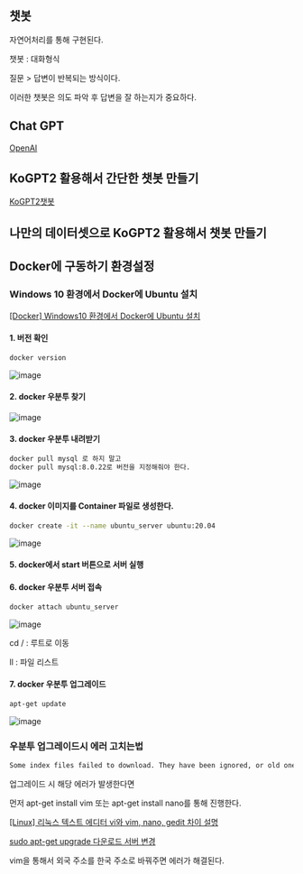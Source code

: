 ## 챗봇

자연어처리를 통해 구현된다.

챗봇 : 대화형식

질문 > 답변이 반복되는 방식이다.

이러한 챗봇은 의도 파악 후 답변을 잘 하는지가 중요하다.

## Chat GPT

[OpenAI](https://openai.com/)

## KoGPT2 활용해서 간단한 챗봇 만들기

[KoGPT2챗봇](Week_07/Day1/KoGPT2_챗봇_ipynb의_사본.ipynb)

## 나만의 데이터셋으로 KoGPT2 활용해서 챗봇 만들기

## Docker에 구동하기 환경설정
### Windows 10 환경에서 Docker에 Ubuntu 설치

[[Docker] Windows10 환경에서 Docker에 Ubuntu 설치](https://hermeslog.tistory.com/498)

#### 1. 버전 확인
```bash
docker version
```
![image](https://user-images.githubusercontent.com/90374185/215736106-e9d5c4f5-e0be-4460-82b2-8d7af881134f.png)


#### 2. docker 우분투 찾기

![image](https://user-images.githubusercontent.com/90374185/215736837-76b7d35c-b823-429d-85e1-fe03e777db52.png)

#### 3. docker 우분투 내려받기
    
```bash
docker pull mysql 로 하지 말고
docker pull mysql:8.0.22로 버전을 지정해줘야 한다.
```

![image](https://user-images.githubusercontent.com/90374185/215736878-e5d43716-f106-4728-8bb9-589bef8fbd2d.png)

#### 4. docker 이미지를 Container 파일로 생성한다.
```bash
docker create -it --name ubuntu_server ubuntu:20.04
```
![image](https://user-images.githubusercontent.com/90374185/215736930-6bd18e9c-6779-47eb-81b5-49ad0fc96f39.png)

#### 5. docker에서 start 버튼으로 서버 실행
#### 6. docker 우분투 서버 접속
```bash
docker attach ubuntu_server
```

![image](https://user-images.githubusercontent.com/90374185/215736971-85b5de4b-8dd3-4b3d-8d32-4809ca3aa662.png)

cd / : 루트로 이동

ll : 파일 리스트

#### 7. docker 우분투 업그레이드
```bash
apt-get update
```

![image](https://user-images.githubusercontent.com/90374185/215737006-13f1fcb6-6f7d-4d61-8e71-43463821f537.png)

### 우분투 업그레이드시 에러 고치는법
```bash
Some index files failed to download. They have been ignored, or old ones used instead.
```
업그레이드 시 해당 에러가 발생한다면

먼저 apt-get install vim 또는 apt-get install nano를 통해 진행한다.

[[Linux] 리눅스 텍스트 에디터 vi와 vim, nano, gedit 차이 설명](https://blog.naver.com/PostView.naver?blogId=ycpiglet&logNo=222367301056)

[sudo apt-get upgrade 다운로드 서버 변경](https://wooriel.tistory.com/3)

vim을 통해서 외국 주소를 한국 주소로 바꿔주면 에러가 해결된다.


